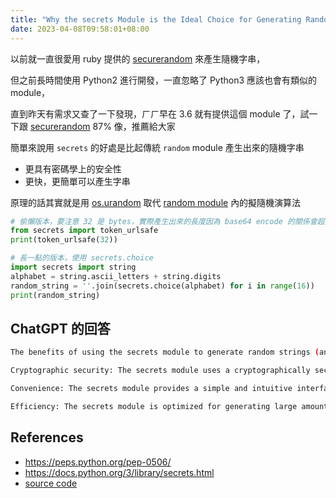 ```yaml
---
title: "Why the secrets Module is the Ideal Choice for Generating Random Strings in Python"
date: 2023-04-08T09:58:01+08:00
---
```


以前就一直很愛用 ruby 提供的 [securerandom](https://ruby-doc.org/stdlib-2.5.1/libdoc/securerandom/rdoc/SecureRandom.html) 來產生隨機字串，

但之前長時間使用 Python2 進行開發，一直忽略了 Python3 應該也會有類似的 module，

直到昨天有需求又查了一下發現，ㄏㄏ早在 3.6 就有提供這個 module 了，試一下跟 [securerandom](https://ruby-doc.org/stdlib-2.5.1/libdoc/securerandom/rdoc/SecureRandom.html) 87% 像，推薦給大家

簡單來說用 `secrets` 的好處是比起傳統 `random` module 產生出來的隨機字串
- 更具有密碼學上的安全性
- 更快，更簡單可以產生字串


原理的話其實就是用 [os.urandom](https://docs.python.org/3/library/os.html#os.urandom)
取代 [random module](https://docs.python.org/3/library/os.html#os.urandom) 內的擬隨機演算法


```python
# 偷懶版本，要注意 32 是 bytes，實際產生出來的長度因為 base64 encode 的關係會超過 32
from secrets import token_urlsafe
print(token_urlsafe(32))

# 長一點的版本，使用 secrets.choice
import secrets import string
alphabet = string.ascii_letters + string.digits
random_string = ''.join(secrets.choice(alphabet) for i in range(16))
print(random_string)
```


## ChatGPT 的回答
```bash
The benefits of using the secrets module to generate random strings (and other values) over the random module are:

Cryptographic security: The secrets module uses a cryptographically secure random number generator provided by the operating system, which is designed to be resistant to prediction and manipulation. The random module, on the other hand, uses a simpler algorithm that is not intended for cryptographic use.

Convenience: The secrets module provides a simple and intuitive interface for generating random values, without requiring manual seeding or other setup.

Efficiency: The secrets module is optimized for generating large amounts of random data quickly, and can generate random strings and other values much faster than the random module.
```


## References
- https://peps.python.org/pep-0506/
- https://docs.python.org/3/library/secrets.html
- [source code](https://github.com/python/cpython/blob/main/Lib/secrets.py)
